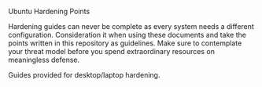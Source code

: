 Ubuntu Hardening Points

Hardening guides can never be complete as every system needs a different configuration. Consideration it when using these documents and take the points written in this repository as guidelines. Make sure to contemplate your threat model before you spend extraordinary resources on meaningless defense.

Guides provided for desktop/laptop hardening.
